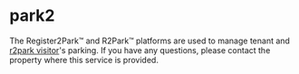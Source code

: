 # park2
The Register2Park™ and R2Park™ platforms are used to manage tenant and [r2park visitor](https://r2park.net/)'s parking. If you have any questions, please contact the property where this service is provided.
